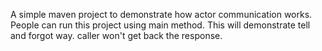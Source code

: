 A simple maven project to demonstrate how actor communication works. 
People can run this project using main method. This will demonstrate tell and forgot way. caller won't get back the response. 